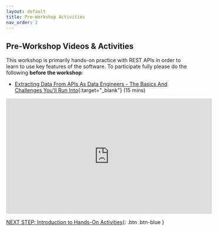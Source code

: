```yaml
---
layout: default
title: Pre-Workshop Activities
nav_order: 2
---
```

## Pre-Workshop Videos & Activities
This workshop is primarily hands-on practice with REST APIs in order to learn to use key features of the software. To participate fully please do the following **before the workshop**:

- [Extracting Data From APIs As Data Engineers - The Basics And Challenges You'll Run Into](https://www.youtube.com/watch?v=YST1sWFPDh4?si=WenFr2O9tHWyUMeV&amp;start=73){:target="_blank"} (15 mins)<br>
<iframe width="560" height="315" src="https://www.youtube.com/embed/YST1sWFPDh4?si=WenFr2O9tHWyUMeV&amp;start=73" title="YouTube video player" frameborder="0" allow="accelerometer; autoplay; clipboard-write; encrypted-media; gyroscope; picture-in-picture; web-share" referrerpolicy="strict-origin-when-cross-origin" allowfullscreen></iframe>

[NEXT STEP: Introduction to Hands-On Activities](activities-intro.html){: .btn .btn-blue }
